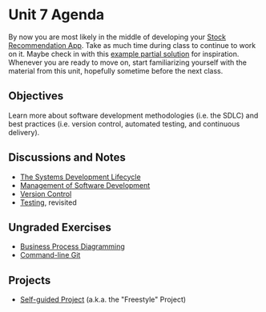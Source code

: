 # Unit 7 Agenda

By now you are most likely in the middle of developing your [Stock Recommendation App](/projects/stocks-app/project.md). Take as much time during class to continue to work on it. Maybe check in with this [example partial solution](https://github.com/s2t2/stocks-app-py-2018) for inspiration. Whenever you are ready to move on, start familiarizing yourself with the material from this unit, hopefully sometime before the next class.

## Objectives

Learn more about software development methodologies (i.e. the SDLC) and best practices (i.e. version control, automated testing, and continuous delivery).

## Discussions and Notes

  + [The Systems Development Lifecycle](/notes/information-systems/development-lifecycle.md)
  + [Management of Software Development](/notes/software/management.md)
  + [Version Control](/notes/software/version-control.md)
  + [Testing](/notes/software/testing.md), revisited

## Ungraded Exercises

  + [Business Process Diagramming](/exercises/process-diagramming/exercise.md)
  + [Command-line Git](/exercises/command-line-git/exercise.md)

## Projects

  + [Self-guided Project](/projects/freestyle/project.md) (a.k.a. the "Freestyle" Project)
